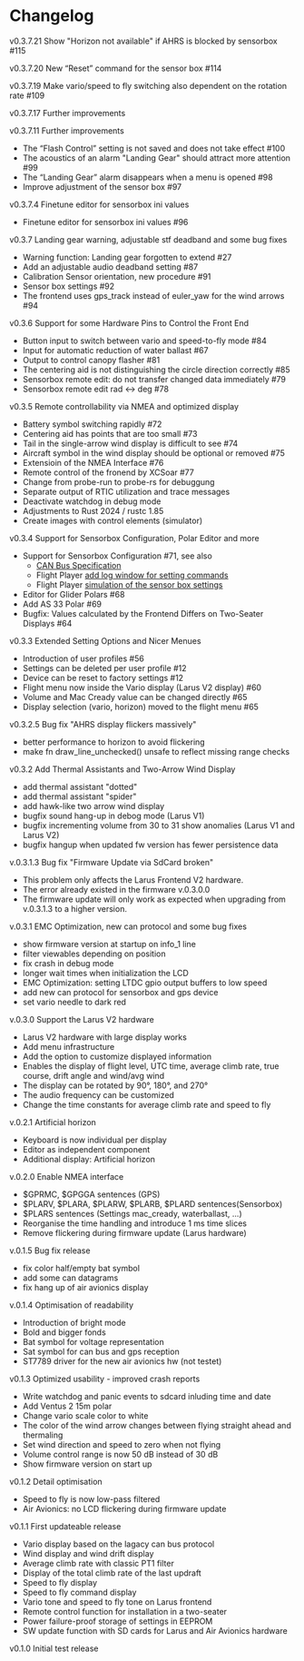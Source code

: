 Changelog
=
v0.3.7.21 Show "Horizon not available" if AHRS is blocked by sensorbox #115

v0.3.7.20 New “Reset” command for the sensor box #114

v0.3.7.19 Make vario/speed to fly switching also dependent on the rotation rate #109

v0.3.7.17 Further improvements

v0.3.7.11 Further improvements
- The “Flash Control” setting is not saved and does not take effect #100
- The acoustics of an alarm "Landing Gear" should attract more attention #99
- The “Landing Gear” alarm disappears when a menu is opened #98
- Improve adjustment of the sensor box #97

v0.3.7.4 Finetune editor for sensorbox ini values
- Finetune editor for sensorbox ini values #96

v0.3.7 Landing gear warning, adjustable stf deadband and some bug fixes
- Warning function: Landing gear forgotten to extend #27
- Add an adjustable audio deadband setting #87
- Calibration Sensor orientation, new procedure #91
- Sensor box settings #92
- The frontend uses gps_track instead of euler_yaw for the wind arrows #94

v0.3.6 Support for some Hardware Pins to Control the Front End
- Button input to switch between vario and speed-to-fly mode #84
- Input for automatic reduction of water ballast #67
- Output to control canopy flasher #81
- The centering aid is not distinguishing the circle direction correctly #85
- Sensorbox remote edit: do not transfer changed data immediately #79
- Sensorbox remote edit rad <-> deg #78

v0.3.5 Remote controllability via NMEA and optimized display
- Battery symbol switching rapidly #72
- Centering aid has points that are too small #73
- Tail in the single-arrow wind display is difficult to see #74
- Aircraft symbol in the wind display should be optional or removed #75
- Extensioin of the NMEA Interface #76
- Remote control of the fronend by XCSoar #77
- Change from probe-run to probe-rs for debuggung
- Separate output of RTIC utilization and trace messages
- Deactivate watchdog in debug mode
- Adjustments to Rust 2024 / rustc 1.85
- Create images with control elements (simulator)

v0.3.4 Support for Sensorbox Configuration, Polar Editor and more
- Support for Sensorbox Configuration #71, see also
  - [CAN Bus Specification](https://github.com/larus-breeze/doc_larus/blob/master/documentation/can_details/object_directory/sensorbox.md)
  - Flight Player [add log window for setting commands](https://github.com/larus-breeze/sw_tools/issues/20)
  - Flight Player [simulation of the sensor box settings](https://github.com/larus-breeze/sw_tools/issues/21)
- Editor for Glider Polars #68
- Add AS 33 Polar #69
- Bugfix: Values calculated by the Frontend Differs on Two-Seater Displays #64

v0.3.3 Extended Setting Options and Nicer Menues
- Introduction of user profiles #56
- Settings can be deleted per user profile #12
- Device can be reset to factory settings #12
- Flight menu now inside the Vario display (Larus V2 display) #60
- Volume and Mac Cready value can be changed directly #65
- Display selection (vario, horizon) moved to the flight menu #65

v0.3.2.5 Bug fix "AHRS display flickers massively"
- better performance to horizon to avoid flickering
- make fn draw_line_unchecked() unsafe to reflect missing range checks

v0.3.2 Add Thermal Assistants and Two-Arrow Wind Display 
- add thermal assistant "dotted"
- add thermal assistant "spider"
- add hawk-like two arrow wind display
- bugfix sound hang-up in debog mode (Larus V1)
- bugfix incrementing volume from 30 to 31 show anomalies (Larus V1 and Larus V2)
- bugfix hangup when updated fw version has fewer persistence data

v.0.3.1.3 Bug fix "Firmware Update via SdCard broken"
- This problem only affects the Larus Frontend V2 hardware.
- The error already existed in the firmware v.0.3.0.0
- The firmware update will only work as expected when upgrading from v.0.3.1.3 to a higher version. 

v.0.3.1 EMC Optimization, new can protocol and some bug fixes
- show firmware version at startup on info_1 line
- filter viewables depending on position
- fix crash in debug mode
- longer wait times when initialization the LCD
- EMC Optimization: setting LTDC gpio output buffers to low speed
- add new can protocol for sensorbox and gps device
- set vario needle to dark red

v.0.3.0 Support the Larus V2 hardware
- Larus V2 hardware with large display works
- Add menu infrastructure
- Add the option to customize displayed information
- Enables the display of flight level, UTC time, average climb rate, true course, drift angle and wind/avg wind
- The display can be rotated by 90°, 180°, and 270°
- The audio frequency can be customized
- Change the time constants for average climb rate and speed to fly

v.0.2.1 Artificial horizon
- Keyboard is now individual per display
- Editor as independent component
- Additional display: Artificial horizon

v.0.2.0 Enable NMEA interface
- $GPRMC, $GPGGA sentences (GPS)
- $PLARV, $PLARA, $PLARW, $PLARB, $PLARD sentences(Sensorbox)
- $PLARS sentences (Settings mac_cready, waterballast, ...)
- Reorganise the time handling and introduce 1 ms time slices
- Remove flickering during firmware update (Larus hardware)

v.0.1.5 Bug fix release
- fix color half/empty bat symbol
- add some can datagrams
- fix hang up of air avionics display

v.0.1.4 Optimisation of readability
- Introduction of bright mode
- Bold and bigger fonds
- Bat symbol for voltage representation
- Sat symbol for can bus and gps reception
- ST7789 driver for the new air avionics hw (not testet)

v0.1.3 Optimized usability - improved crash reports
- Write watchdog and panic events to sdcard inluding time and date
- Add Ventus 2 15m polar
- Change vario scale color to white
- The color of the wind arrow changes between flying straight ahead and thermaling
- Set wind direction and speed to zero when not flying
- Volume control range is now 50 dB instead of 30 dB
- Show firmware version on start up

v0.1.2 Detail optimisation
- Speed to fly is now low-pass filtered
- Air Avionics: no LCD flickering during firmware update

v0.1.1 First updateable release
- Vario display based on the lagacy can bus protocol
- Wind display and wind drift display
- Average climb rate with classic PT1 filter
- Display of the total climb rate of the last updraft
- Speed to fly display
- Speed to fly command display
- Vario tone and speed to fly tone on Larus frontend
- Remote control function for installation in a two-seater
- Power failure-proof storage of settings in EEPROM
- SW update function with SD cards for Larus and Air Avionics hardware

v0.1.0 Initial test release
